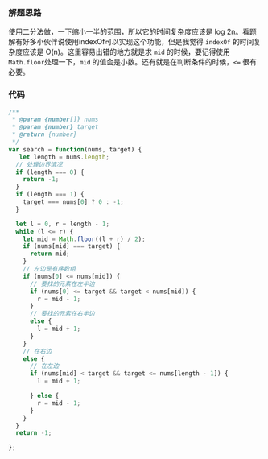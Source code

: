 ### 解题思路

使用二分法做，一下缩小一半的范围，所以它的时间复杂度应该是 log 2n。看题解有好多小伙伴说使用indexOf可以实现这个功能，但是我觉得 `indexOf` 的时间复杂度应该是 O(n)。这里容易出错的地方就是求 `mid` 的时候，要记得使用 `Math.floor`处理一下，`mid` 的值会是小数。还有就是在判断条件的时候，`<=` 很有必要。

### 代码

```javascript
/**
 * @param {number[]} nums
 * @param {number} target
 * @return {number}
 */
var search = function(nums, target) {
   let length = nums.length;
  // 处理边界情况
  if (length === 0) {
    return -1;
  }
  if (length === 1) {
    target === nums[0] ? 0 : -1;
  }

  let l = 0, r = length - 1;
  while (l <= r) {
    let mid = Math.floor((l + r) / 2);
    if (nums[mid] === target) {
      return mid;
    }
    // 左边是有序数组
    if (nums[0] <= nums[mid]) {
      // 要找的元素在左半边
      if (nums[0] <= target && target < nums[mid]) {
        r = mid - 1;
      }
      // 要找的元素在右半边
      else {
        l = mid + 1;
      }
    }
    // 在右边
    else {
      // 在左边
      if (nums[mid] < target && target <= nums[length - 1]) {
        l = mid + 1;

      } else {
        r = mid - 1;
      }
    }
  }
  return -1;

};
```
